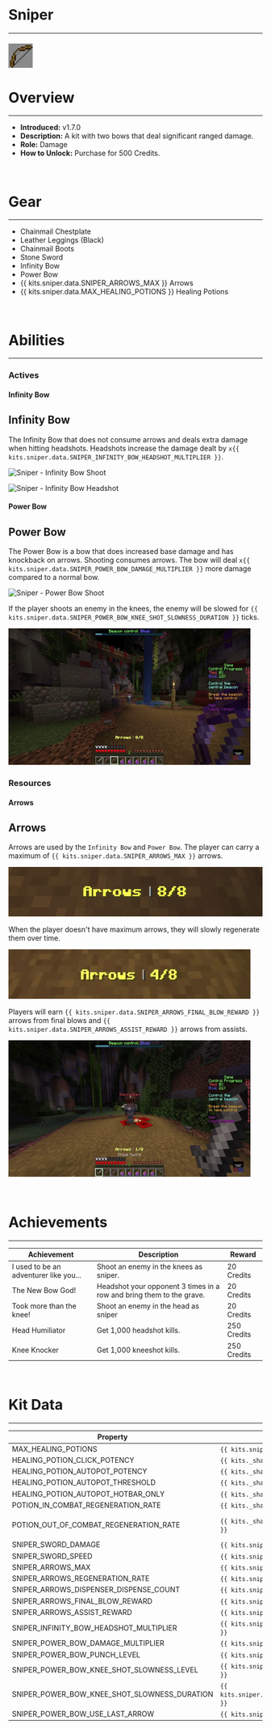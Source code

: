 # Sniper

***

#### ![sniper-icon](../assets/icons/sniper-icon.jpg)

# Overview
***
- **Introduced:** v1.7.0
- **Description:** A kit with two bows that deal significant ranged damage.
- **Role:** Damage
- **How to Unlock:** Purchase for 500 Credits.

<br />  

# Gear
***
- Chainmail Chestplate
- Leather Leggings (Black)
- Chainmail Boots
- Stone Sword
- Infinity Bow
- Power Bow
- {{ kits.sniper.data.SNIPER_ARROWS_MAX }} Arrows
- {{ kits.sniper.data.MAX_HEALING_POTIONS }} Healing Potions

<br />  

# Abilities
***
### Actives
<!-- tabs:start -->
#### **Infinity Bow**
## Infinity Bow
The Infinity Bow that does not consume arrows and deals extra damage when hitting headshots. Headshots increase the damage dealt by `x{{ kits.sniper.data.SNIPER_INFINITY_BOW_HEADSHOT_MULTIPLIER }}`.

![Sniper - Infinity Bow Shoot](../assets/kits/sniper/Sniper%20-%20Infinity%20Bow%20Shoot.gif)

![Sniper - Infinity Bow Headshot](../assets/kits/sniper/Sniper%20-%20Infinity%20Bow%20Headshot.gif)

#### **Power Bow**
## Power Bow
The Power Bow is a bow that does increased base damage and has knockback on arrows. Shooting consumes arrows. The bow will deal `x{{ kits.sniper.data.SNIPER_POWER_BOW_DAMAGE_MULTIPLIER }}` more damage compared to a normal bow. 

![Sniper - Power Bow Shoot](../assets/kits/sniper/Sniper%20-%20Power%20Bow%20Shoot.gif)

If the player shoots an enemy in the knees, the enemy will be slowed for `{{ kits.sniper.data.SNIPER_POWER_BOW_KNEE_SHOT_SLOWNESS_DURATION }}` ticks.

![Sniper - Power Bow Kneeshot](../assets/kits/sniper/Sniper%20-%20Power%20Bow%20Kneeshot.gif)

<!-- tabs:end -->

### Resources
<!-- tabs:start -->
#### **Arrows**
## Arrows
Arrows are used by the `Infinity Bow` and `Power Bow`. The player can carry a maximum of `{{ kits.sniper.data.SNIPER_ARROWS_MAX }}` arrows.

![Sniper - Arrows](../assets/kits/sniper/Sniper%20-%20Arrows.png)

When the player doesn't have maximum arrows, they will slowly regenerate them over time.

![Sniper - Arrows Regenerate](../assets/kits/sniper/Sniper%20-%20Arrows%20Regenerate.gif)

Players will earn `{{ kits.sniper.data.SNIPER_ARROWS_FINAL_BLOW_REWARD }}` arrows from final blows and `{{ kits.sniper.data.SNIPER_ARROWS_ASSIST_REWARD }}` arrows from assists.

![Sniper - Arrows Final Blow](../assets/kits/sniper/Sniper%20-%20Arrows%20Final%20Blow.gif)

<!-- tabs:end -->
<br />

# Achievements
***

| Achievement | Description | Reward |
| ----------- | ----------- | ------ |
| I used to be an adventurer like you... | Shoot an enemy in the knees as sniper. | 20 Credits |
| The New Bow God! | Headshot your opponent 3 times in a row and bring them to the grave. | 20 Credits |
| Took more than the knee! | Shoot an enemy in the head as sniper | 20 Credits |
| Head Humiliator | Get 1,000 headshot kills. | 250 Credits |
| Knee Knocker | Get 1,000 kneeshot kills. | 250 Credits |

<br />  

# Kit Data
***

| Property | Value | Description |
|----------|-------|-------------|
| MAX_HEALING_POTIONS | `{{ kits.sniper.data.MAX_HEALING_POTIONS }}` | {{ kitDataSharedDescriptions.MAX_HEALING_POTIONS }} |
| HEALING_POTION_CLICK_POTENCY | `{{ kits._shared.data.HEALING_POTION_CLICK_POTENCY }}` | {{ kitDataSharedDescriptions.HEALING_POTION_CLICK_POTENCY }} |
| HEALING_POTION_AUTOPOT_POTENCY | `{{ kits._shared.data.HEALING_POTION_AUTOPOT_POTENCY }}` | {{ kitDataSharedDescriptions.HEALING_POTION_AUTOPOT_POTENCY }} |
| HEALING_POTION_AUTOPOT_THRESHOLD | `{{ kits._shared.data.HEALING_POTION_AUTOPOT_THRESHOLD }}` | {{ kitDataSharedDescriptions.HEALING_POTION_AUTOPOT_THRESHOLD }} |
| HEALING_POTION_AUTOPOT_HOTBAR_ONLY | `{{ kits._shared.data.HEALING_POTION_AUTOPOT_HOTBAR_ONLY }}` | {{ kitDataSharedDescriptions.HEALING_POTION_AUTOPOT_HOTBAR_ONLY }} |
| POTION_IN_COMBAT_REGENERATION_RATE | `{{ kits._shared.data.POTION_IN_COMBAT_REGENERATION_RATE }}` | {{ kitDataSharedDescriptions.POTION_IN_COMBAT_REGENERATION_RATE }} |
| POTION_OUT_OF_COMBAT_REGENERATION_RATE | `{{ kits._shared.data.POTION_OUT_OF_COMBAT_REGENERATION_RATE }}` | {{ kitDataSharedDescriptions.POTION_OUT_OF_COMBAT_REGENERATION_RATE }} |
| SNIPER_SWORD_DAMAGE | `{{ kits.sniper.data.SNIPER_SWORD_DAMAGE }}` | The base damage of the sword. |
| SNIPER_SWORD_SPEED | `{{ kits.sniper.data.SNIPER_SWORD_SPEED }}` | The base speed of the sword. |
| SNIPER_ARROWS_MAX | `{{ kits.sniper.data.SNIPER_ARROWS_MAX }}` | The maximum number of arrows the player can carry. |
| SNIPER_ARROWS_REGENERATION_RATE | `{{ kits.sniper.data.SNIPER_ARROWS_REGENERATION_RATE }}` | The rate, in ticks, to regenerate 1 arrow. |
| SNIPER_ARROWS_DISPENSER_DISPENSE_COUNT | `{{ kits.sniper.data.SNIPER_ARROWS_DISPENSER_DISPENSE_COUNT }}` | The amount of arrows that engineer dispensers dispense. |
| SNIPER_ARROWS_FINAL_BLOW_REWARD | `{{ kits.sniper.data.SNIPER_ARROWS_FINAL_BLOW_REWARD }}` | The amount of arrows received after earning a final blow. |
| SNIPER_ARROWS_ASSIST_REWARD | `{{ kits.sniper.data.SNIPER_ARROWS_ASSIST_REWARD }}` | The amount of arrows received after earning an assist. |
| SNIPER_INFINITY_BOW_HEADSHOT_MULTIPLIER | `{{ kits.sniper.data.SNIPER_INFINITY_BOW_HEADSHOT_MULTIPLIER }}` | The damage multiplier when hitting headshots with the Infinity Bow. |
| SNIPER_POWER_BOW_DAMAGE_MULTIPLIER | `{{ kits.sniper.data.SNIPER_POWER_BOW_DAMAGE_MULTIPLIER }}` | The damage multiplier when hitting shots with the Power Bow. |
| SNIPER_POWER_BOW_PUNCH_LEVEL | `{{ kits.sniper.data.SNIPER_POWER_BOW_PUNCH_LEVEL }}` | The punch level of the Power Bow. |
| SNIPER_POWER_BOW_KNEE_SHOT_SLOWNESS_LEVEL | `{{ kits.sniper.data.SNIPER_POWER_BOW_KNEE_SHOT_SLOWNESS_LEVEL }}` | The level of the kneeshot slowness effect. |
| SNIPER_POWER_BOW_KNEE_SHOT_SLOWNESS_DURATION | `{{ kits.sniper.data.SNIPER_POWER_BOW_KNEE_SHOT_SLOWNESS_DURATION }}` | The duration, in ticks, of the kneeshot slowness effect. |
| SNIPER_POWER_BOW_USE_LAST_ARROW | `{{ kits.sniper.data.SNIPER_POWER_BOW_USE_LAST_ARROW }}` | If the Power Bow should let the user use the last arrow. |
